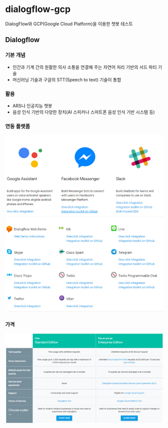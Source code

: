 # dialogflow-gcp
DialogFlow와 GCP(Google Cloud Platform)을 이용한 챗봇 테스트

## Dialogflow
###  기본 개념
- 인간과 기계 간의 원활한 의사 소통을 연결해 주는 자연어 처리 기반의 서드 파티 기술
- 머신러닝 기술과 구글의 STT(Speech to text) 기술이 통합

### 활용
- ARS나 인공지능 챗봇
- 음성 인식 기반의 다양한 장치(AI 스피커나 스마트폰 음성 인식 기반 시스템 등)
### 연동 플랫폼
![platform](./img/dialogflow_platform.png)
### 가격
![price](./img/dialogflow_price.png)
